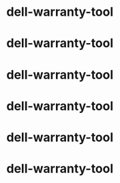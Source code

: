# dell-warranty-tool
# dell-warranty-tool
# dell-warranty-tool
# dell-warranty-tool
# dell-warranty-tool
# dell-warranty-tool
